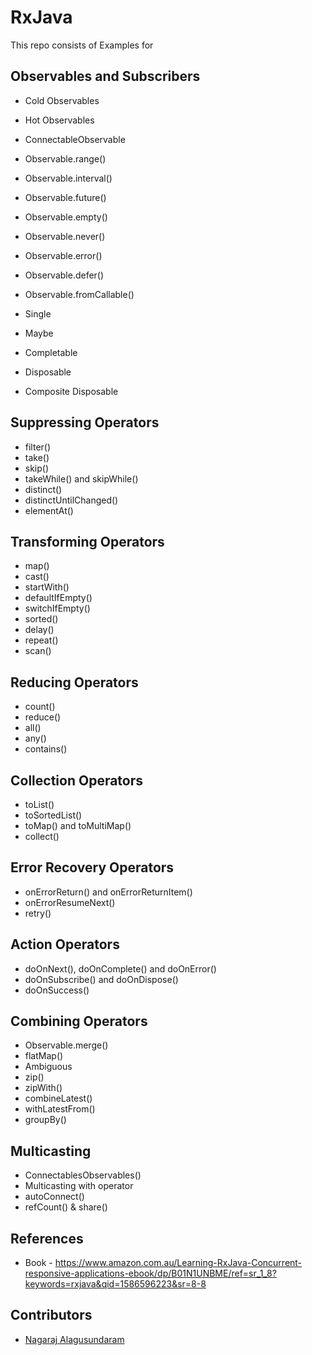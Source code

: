 # RxJava

This repo consists of Examples for 

## Observables and Subscribers
* Cold Observables
* Hot Observables
* ConnectableObservable

* Observable.range()
* Observable.interval()
* Observable.future()
* Observable.empty()
* Observable.never()
* Observable.error()
* Observable.defer()
* Observable.fromCallable()

* Single
* Maybe
* Completable

* Disposable
* Composite Disposable


## Suppressing Operators
* filter()
* take()
* skip()
* takeWhile() and skipWhile()
* distinct()
* distinctUntilChanged()
* elementAt()

## Transforming Operators
* map()
* cast()
* startWith()
* defaultIfEmpty()
* switchIfEmpty()
* sorted()
* delay()
* repeat()
* scan()

## Reducing Operators
* count()
* reduce()
* all()
* any()
* contains()

## Collection Operators
* toList()
* toSortedList()
* toMap() and toMultiMap()
* collect()

## Error Recovery Operators
* onErrorReturn() and onErrorReturnItem()
* onErrorResumeNext()
* retry()

## Action Operators
* doOnNext(), doOnComplete() and doOnError()
* doOnSubscribe() and doOnDispose()
* doOnSuccess()

## Combining Operators
* Observable.merge()
* flatMap()
* Ambiguous
* zip()
* zipWith()
* combineLatest()
* withLatestFrom()
* groupBy()

## Multicasting
* ConnectablesObservables()
* Multicasting with operator
* autoConnect()
* refCount() & share()

## References
* Book - https://www.amazon.com.au/Learning-RxJava-Concurrent-responsive-applications-ebook/dp/B01N1UNBME/ref=sr_1_8?keywords=rxjava&qid=1586596223&sr=8-8

## Contributors

* [Nagaraj Alagusundaram](https://iamnagaraj.com)